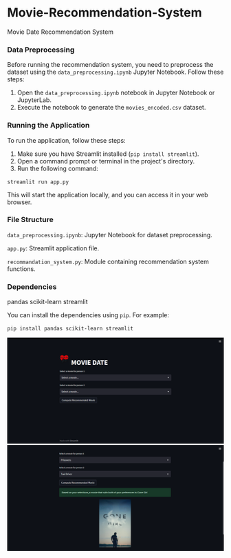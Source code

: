 # Movie-Recommendation-System

Movie Date Recommendation System 

### Data Preprocessing

Before running the recommendation system, you need to preprocess the dataset using the `data_preprocessing.ipynb` Jupyter Notebook. Follow these steps:

1. Open the `data_preprocessing.ipynb` notebook in Jupyter Notebook or JupyterLab.
2. Execute the notebook to generate the `movies_encoded.csv` dataset.

### Running the Application

To run the application, follow these steps:

1. Make sure you have Streamlit installed (`pip install streamlit`).
2. Open a command prompt or terminal in the project's directory.
3. Run the following command:

  ```shell
  streamlit run app.py
  ```
This will start the application locally, and you can access it in your web browser.

### File Structure

`data_preprocessing.ipynb`: Jupyter Notebook for dataset preprocessing.

`app.py`: Streamlit application file.

`recommandation_system.py`: Module containing recommendation system functions.

### Dependencies

pandas
scikit-learn
streamlit

You can install the dependencies using `pip`. For example:
  ```shell
  pip install pandas scikit-learn streamlit
  ```
![Alt Text](imgs/img1.png)
![Alt Text](imgs/img2.png)




